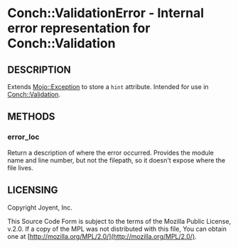 # Conch::ValidationError - Internal error representation for Conch::Validation

## DESCRIPTION

Extends [Mojo::Exception](https://metacpan.org/pod/Mojo%3A%3AException) to store a `hint` attribute. Intended for use in
[Conch::Validation](../modules/Conch%3A%3AValidation).

## METHODS

### error\_loc

Return a description of where the error occurred. Provides the module name and
line number, but not the filepath, so it doesn't expose where the file lives.

## LICENSING

Copyright Joyent, Inc.

This Source Code Form is subject to the terms of the Mozilla Public License,
v.2.0. If a copy of the MPL was not distributed with this file, You can obtain
one at [http://mozilla.org/MPL/2.0/](http://mozilla.org/MPL/2.0/).
